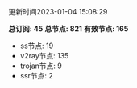 更新时间2023-01-04 15:08:29

**总订阅: 45**
**总节点: 821**
**有效节点: 165**
- ss节点: 19
- v2ray节点: 135
- trojan节点: 9
- ssr节点: 2
